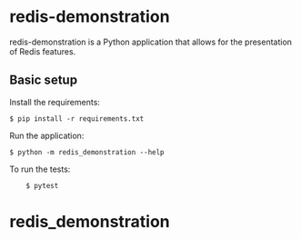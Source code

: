 # redis-demonstration

redis-demonstration is a Python application that allows for the presentation of Redis features.

## Basic setup

Install the requirements:
```
$ pip install -r requirements.txt
```

Run the application:
```
$ python -m redis_demonstration --help
```

To run the tests:
```
    $ pytest
```
# redis_demonstration
